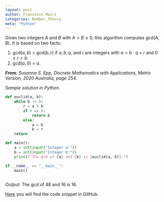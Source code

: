 ```yaml
---
layout: post
author: Francesco Macrì
categories: Number_Theory
meta: "Python"
---
```



Given two integers $A$ and $B$ with $A > B \geqslant 0$, this algorithm computes gcd($A, B$). It is based on two facts: 

1. gcd($a, b$) = gcd($b, r$) if $a, b, q,$ and $r$ are integers with $a = b \cdot q + r$ and $0 \leqslant r < b$.
2. gcd($a, 0$) = $a$.

_**From**: Susanna S. Epp, Discrete Mathematics with Applications, Metric Version, 2020 Australia, page 254._

_Sample solution in Python_. 

```python
def euclid(a, b):
    while b != 0:
        r = a % b
        if r == 0:
            return b
        else:
            a = b
            b = r
    return

def main():
    a = int(input("Integer a:"))
    b = int(input("Integer b:"))
    print(f"The gcd of {a} and {b} is {euclid(a, b)}.")

if __name__ == "__main__":
    main()
    
```

_Output:_ The gcd of 48 and 16 is 16.

<a href="https://github.com/francescomacri/Number_Theory_Into_Code/blob/main/euclidean_algorithm.py" target="_blank">Here</a> you will find the code snippet in GitHub.